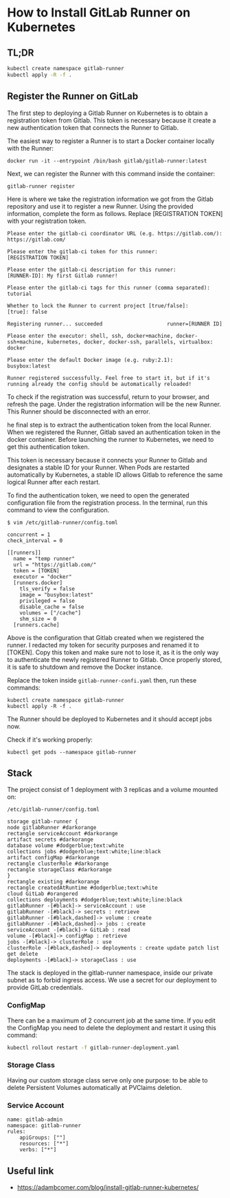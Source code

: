 # How to Install GitLab Runner on Kubernetes

## TL;DR
```bash
kubectl create namespace gitlab-runner
kubectl apply -R -f .
```

## Register the Runner on GitLab

The first step to deploying a Gitlab Runner on Kubernetes is to obtain a registration token from Gitlab. This token is necessary because it create a new authentication token that connects the Runner to Gitlab.

The easiest way to register a Runner is to start a Docker container locally with the Runner:

```
docker run -it --entrypoint /bin/bash gitlab/gitlab-runner:latest
```
Next, we can register the Runner with this command inside the container:

```
gitlab-runner register
```

Here is where we take the registration information we got from the Gitlab repository and use it to register a new Runner. Using the provided information, complete the form as follows. Replace [REGISTRATION TOKEN] with your registration token.

```
Please enter the gitlab-ci coordinator URL (e.g. https://gitlab.com/):
https://gitlab.com/

Please enter the gitlab-ci token for this runner:
[REGISTRATION TOKEN]

Please enter the gitlab-ci description for this runner:
[RUNNER-ID]: My first Gitlab runner!

Please enter the gitlab-ci tags for this runner (comma separated):
tutorial

Whether to lock the Runner to current project [true/false]:
[true]: false

Registering runner... succeeded                     runner=[RUNNER ID]

Please enter the executor: shell, ssh, docker+machine, docker-ssh+machine, kubernetes, docker, docker-ssh, parallels, virtualbox:
docker

Please enter the default Docker image (e.g. ruby:2.1):
busybox:latest

Runner registered successfully. Feel free to start it, but if it's running already the config should be automatically reloaded!
```

To check if the registration was successful, return to your browser, and refresh the page. Under the registration information will be the new Runner. This Runner should be disconnected with an error.

he final step is to extract the authentication token from the local Runner. When we registered the Runner, Gitlab saved an authentication token in the docker container. Before launching the runner to Kubernetes, we need to get this authentication token.

This token is necessary because it connects your Runner to Gitlab and designates a stable ID for your Runner. When Pods are restarted automatically by Kubernetes, a stable ID allows Gitlab to reference the same logical Runner after each restart.

To find the authentication token, we need to open the generated configuration file from the registration process. In the terminal, run this command to view the configuration.

```
$ vim /etc/gitlab-runner/config.toml

concurrent = 1
check_interval = 0

[[runners]]
  name = "temp runner"
  url = "https://gitlab.com/"
  token = [TOKEN]
  executor = "docker"
  [runners.docker]
    tls_verify = false
    image = "busybox:latest"
    privileged = false
    disable_cache = false
    volumes = ["/cache"]
    shm_size = 0
  [runners.cache]
```

Above is the configuration that Gitlab created when we registered the runner. I redacted my token for security purposes and renamed it to [TOKEN]. Copy this token and make sure not to lose it, as it is the only way to authenticate the newly registered Runner to Gitlab. Once properly stored, it is safe to shutdown and remove the Docker instance.

Replace the token inside `gitlab-runner-confi.yaml` then, run these commands:
```
kubectl create namespace gitlab-runner
kubectl apply -R -f .
```
The Runner should be deployed to Kubernetes and it should accept jobs now.

Check if it's working properly:

```
kubectl get pods --namespace gitlab-runner
```

## Stack

The project consist of 1 deployment with 3 replicas and a volume mounted on:

    /etc/gitlab-runner/config.toml

```plantuml
storage gitlab-runner {
node gitlabRunner #darkorange
rectangle serviceAccount #darkorange
artifact secrets #darkorange
database volume #dodgerblue;text:white
collections jobs #dodgerblue;text:white;line:black
artifact configMap #darkorange
rectangle clusterRole #darkorange
rectangle storageClass #darkorange
}
rectangle existing #darkorange
rectangle createdAtRuntime #dodgerblue;text:white
cloud GitLab #orangered
collections deployments #dodgerblue;text:white;line:black
gitlabRunner -[#black]-> serviceAccount : use
gitlabRunner -[#black]-> secrets : retrieve
gitlabRunner -[#black,dashed]-> volume : create
gitlabRunner -[#black,dashed]-> jobs : create
serviceAccount -[#black]-> GitLab : read
volume -[#black]-> configMap : retrieve
jobs -[#black]-> clusterRole : use
clusterRole -[#black,dashed]-> deployments : create update patch list get delete
deployments -[#black]-> storageClass : use
```

The stack is deployed in the gitlab-runner namespace, inside our private subnet as to forbid ingress access. We use a secret for our deployment to provide GitLab credentials.

### ConfigMap
There can be a maximum of 2 concurrent job at the same time. If you edit the ConfigMap you need to delete the deployment and restart it using this command:

``` bash
kubectl rollout restart -f gitlab-runner-deployment.yaml
```

### Storage Class

Having our custom storage class serve only one purpose: to be able to delete Persistent Volumes automatically at PVClaims deletion.

### Service Account
    name: gitlab-admin
    namespace: gitlab-runner
    rules:
        apiGroups: [""]
        resources: ["*"]
        verbs: ["*"]

## Useful link

- https://adambcomer.com/blog/install-gitlab-runner-kubernetes/
